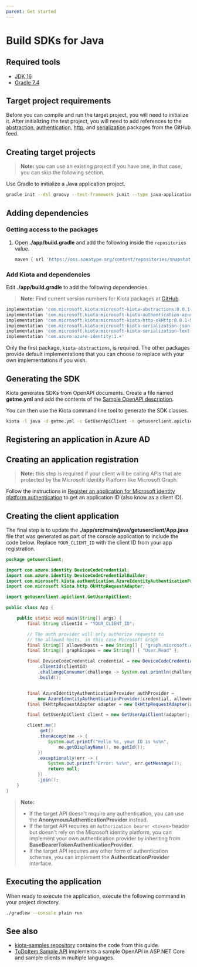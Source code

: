```yaml
---
parent: Get started
---
```


# Build SDKs for Java

## Required tools

- [JDK 16](https://adoptopenjdk.net/)
- [Gradle 7.4](https://gradle.org/install/)

## Target project requirements

Before you can compile and run the target project, you will need to initialize it. After initializing the test project, you will need to add references to the [abstraction](https://github.com/microsoft/kiota/tree/main/abstractions/java), [authentication](https://github.com/microsoft/kiota/tree/main/authentication/java/azure), [http](https://github.com/microsoft/kiota/tree/main/http/java/okhttp), and [serialization](https://github.com/microsoft/kiota/tree/main/serialization/java/json) packages from the GitHub feed.

## Creating target projects

> **Note:** you can use an existing project if you have one, in that case, you can skip the following section.

Use Gradle to initialize a Java application project.

```bash
gradle init --dsl groovy --test-framework junit --type java-application --project-name getuserclient --package getuserclient
```

## Adding dependencies

### Getting access to the packages

1. Open **./app/build.gradle** and add the following inside the `repositories` value.

    ```groovy
    maven { url 'https://oss.sonatype.org/content/repositories/snapshots' }
    ```

### Add Kiota and dependencies

Edit **./app/build.gradle** to add the following dependencies.

> **Note:** Find current version numbers for Kiota packages at [GitHub](https://github.com/orgs/microsoft/packages?repo_name=kiota&ecosystem=maven).

```groovy
implementation 'com.microsoft.kiota:microsoft-kiota-abstractions:0.0.1-SNAPSHOT'
implementation 'com.microsoft.kiota:microsoft-kiota-authentication-azure:0.0.1-SNAPSHOT'
implementation 'com.microsoft.kiota:microsoft-kiota-http-okHttp:0.0.1-SNAPSHOT'
implementation 'com.microsoft.kiota:microsoft-kiota-serialization-json:0.0.1-SNAPSHOT'
implementation 'com.microsoft.kiota:microsoft-kiota-serialization-text:0.0.1-SNAPSHOT'
implementation 'com.azure:azure-identity:1.+'
```

Only the first package, `kiota-abstractions`, is required. The other packages provide default implementations that you can choose to replace with your own implementations if you wish.

## Generating the SDK

Kiota generates SDKs from OpenAPI documents. Create a file named **getme.yml** and add the contents of the [Sample OpenAPI description](reference-openapi.md).

You can then use the Kiota command line tool to generate the SDK classes.

```bash
kiota -l java -d getme.yml -c GetUserApiClient -n getuserclient.apiclient -o ./app/src/main/java/getuserclient/apiclient
```

## Registering an application in Azure AD

## Creating an application registration

> **Note:** this step is required if your client will be calling APIs that are protected by the Microsoft Identity Platform like Microsoft Graph.

Follow the instructions in [Register an application for Microsoft identity platform authentication](register-app.md) to get an application ID (also know as a client ID).

## Creating the client application

The final step is to update the **./app/src/main/java/getuserclient/App.java** file that was generated as part of the console application to include the code below. Replace `YOUR_CLIENT_ID` with the client ID from your app registration.

```java
package getuserclient;

import com.azure.identity.DeviceCodeCredential;
import com.azure.identity.DeviceCodeCredentialBuilder;
import com.microsoft.kiota.authentication.AzureIdentityAuthenticationProvider;
import com.microsoft.kiota.http.OkHttpRequestAdapter;

import getuserclient.apiclient.GetUserApiClient;

public class App {

    public static void main(String[] args) {
        final String clientId = "YOUR_CLIENT_ID";

        // The auth provider will only authorize requests to
        // the allowed hosts, in this case Microsoft Graph
        final String[] allowedHosts = new String[] { "graph.microsoft.com" };
        final String[] graphScopes = new String[] { "User.Read" };

        final DeviceCodeCredential credential = new DeviceCodeCredentialBuilder()
            .clientId(clientId)
            .challengeConsumer(challenge -> System.out.println(challenge.getMessage()))
            .build();


        final AzureIdentityAuthenticationProvider authProvider =
            new AzureIdentityAuthenticationProvider(credential, allowedHosts, graphScopes);
        final OkHttpRequestAdapter adapter = new OkHttpRequestAdapter(authProvider);

        final GetUserApiClient client = new GetUserApiClient(adapter);

        client.me()
            .get()
            .thenAccept(me -> {
                System.out.printf("Hello %s, your ID is %s%n",
                    me.getDisplayName(), me.getId());
            })
            .exceptionally(err -> {
                System.out.printf("Error: %s%n", err.getMessage());
                return null;
            })
            .join();
    }
}
```

> **Note:**
>
> - If the target API doesn't require any authentication, you can use the **AnonymousAuthenticationProvider** instead.
> - If the target API requires an `Authorization bearer <token>` header but doesn't rely on the Microsoft identity platform, you can implement your own authentication provider by inheriting from **BaseBearerTokenAuthenticationProvider**.
> - If the target API requires any other form of authentication schemes, you can implement the **AuthenticationProvider** interface.

## Executing the application

When ready to execute the application, execute the following command in your project directory.

```bash
./gradlew --console plain run
```

## See also

- [kiota-samples repository](https://github.com/microsoft/kiota-samples/tree/main/get-started/java) contains the code from this guide.
- [ToDoItem Sample API](https://github.com/microsoft/kiota-samples/tree/main/sample-api) implements a sample OpenAPI in ASP.NET Core and sample clients in multiple languages.
